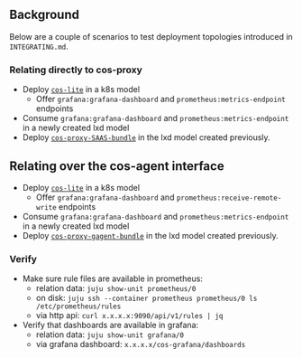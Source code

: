 ## Background
Below are a couple of scenarios to test deployment topologies introduced in `INTEGRATING.md`.


### Relating directly to cos-proxy
- Deploy [`cos-lite`](https://charmhub.io/topics/canonical-observability-stack) in a k8s model
  - Offer `grafana:grafana-dashboard` and `prometheus:metrics-endpoint` endpoints
- Consume `grafana:grafana-dashboard` and `prometheus:metrics-endpoint` in a newly created lxd model 
- Deploy [`cos-proxy-SAAS-bundle`](cos-proxy-SAAS-bundle.yaml) in the lxd model created previously.

## Relating over the cos-agent interface
- Deploy [`cos-lite`](https://charmhub.io/topics/canonical-observability-stack) in a k8s model
  - Offer `grafana:grafana-dashboard` and `prometheus:receive-remote-write` endpoints
- Consume `grafana:grafana-dashboard` and `prometheus:metrics-endpoint` in a newly created lxd model 
- Deploy [`cos-proxy-gagent-bundle`](cos-proxy-gagent-bundle.yaml) in the lxd model created previously.

### Verify
- Make sure rule files are available in prometheus:
  - relation data: `juju show-unit prometheus/0`
  - on disk: `juju ssh --container prometheus prometheus/0 ls /etc/prometheus/rules`
  - via http api: `curl x.x.x.x:9090/api/v1/rules | jq`
- Verify that dashboards are available in grafana:
  - relation data: `juju show-unit grafana/0`
  - via grafana dashboard: `x.x.x.x/cos-grafana/dashboards`
